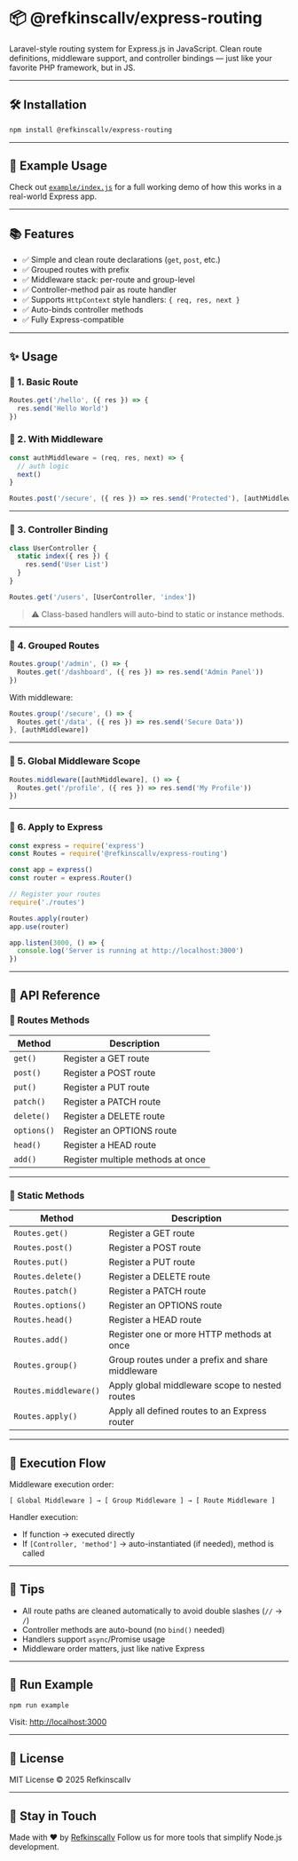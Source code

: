 # 📦 @refkinscallv/express-routing

Laravel-style routing system for Express.js in JavaScript. Clean route definitions, middleware support, and controller bindings — just like your favorite PHP framework, but in JS.

---

## 🛠 Installation

```bash
npm install @refkinscallv/express-routing
````

---

## 🧪 Example Usage

Check out [`example/index.js`](./example/index.js) for a full working demo of how this works in a real-world Express app.

---

## 📚 Features

* ✅ Simple and clean route declarations (`get`, `post`, etc.)
* ✅ Grouped routes with prefix
* ✅ Middleware stack: per-route and group-level
* ✅ Controller-method pair as route handler
* ✅ Supports `HttpContext` style handlers: `{ req, res, next }`
* ✅ Auto-binds controller methods
* ✅ Fully Express-compatible

---

## ✨ Usage

### 🔹 1. Basic Route

```js
Routes.get('/hello', ({ res }) => {
  res.send('Hello World')
})
```

### 🔹 2. With Middleware

```js
const authMiddleware = (req, res, next) => {
  // auth logic
  next()
}

Routes.post('/secure', ({ res }) => res.send('Protected'), [authMiddleware])
```

---

### 🔹 3. Controller Binding

```js
class UserController {
  static index({ res }) {
    res.send('User List')
  }
}

Routes.get('/users', [UserController, 'index'])
```

> ⚠️ Class-based handlers will auto-bind to static or instance methods.

---

### 🔹 4. Grouped Routes

```js
Routes.group('/admin', () => {
  Routes.get('/dashboard', ({ res }) => res.send('Admin Panel'))
})
```

With middleware:

```js
Routes.group('/secure', () => {
  Routes.get('/data', ({ res }) => res.send('Secure Data'))
}, [authMiddleware])
```

---

### 🔹 5. Global Middleware Scope

```js
Routes.middleware([authMiddleware], () => {
  Routes.get('/profile', ({ res }) => res.send('My Profile'))
})
```

---

### 🔹 6. Apply to Express

```js
const express = require('express')
const Routes = require('@refkinscallv/express-routing')

const app = express()
const router = express.Router()

// Register your routes
require('./routes')

Routes.apply(router)
app.use(router)

app.listen(3000, () => {
  console.log('Server is running at http://localhost:3000')
})
```

---

## 📖 API Reference

### 📌 Routes Methods

| Method      | Description                       |
| ----------- | --------------------------------- |
| `get()`     | Register a GET route              |
| `post()`    | Register a POST route             |
| `put()`     | Register a PUT route              |
| `patch()`   | Register a PATCH route            |
| `delete()`  | Register a DELETE route           |
| `options()` | Register an OPTIONS route         |
| `head()`    | Register a HEAD route             |
| `add()`     | Register multiple methods at once |

---

### 📌 Static Methods

| Method                | Description                                      |
| --------------------- | ------------------------------------------------ |
| `Routes.get()`        | Register a GET route                             |
| `Routes.post()`       | Register a POST route                            |
| `Routes.put()`        | Register a PUT route                             |
| `Routes.delete()`     | Register a DELETE route                          |
| `Routes.patch()`      | Register a PATCH route                           |
| `Routes.options()`    | Register an OPTIONS route                        |
| `Routes.head()`       | Register a HEAD route                            |
| `Routes.add()`        | Register one or more HTTP methods at once        |
| `Routes.group()`      | Group routes under a prefix and share middleware |
| `Routes.middleware()` | Apply global middleware scope to nested routes   |
| `Routes.apply()`      | Apply all defined routes to an Express router    |

---

## 📌 Execution Flow

Middleware execution order:

```
[ Global Middleware ] → [ Group Middleware ] → [ Route Middleware ]
```

Handler execution:

* If function → executed directly
* If `[Controller, 'method']` → auto-instantiated (if needed), method is called

---

## 🧠 Tips

* All route paths are cleaned automatically to avoid double slashes (`//` → `/`)
* Controller methods are auto-bound (no `bind()` needed)
* Handlers support `async`/Promise usage
* Middleware order matters, just like native Express

---

## 🧪 Run Example

```bash
npm run example
```

Visit: [http://localhost:3000](http://localhost:3000)

---

## 📝 License

MIT License © 2025 Refkinscallv

---

## 👋 Stay in Touch

Made with ❤️ by [Refkinscallv](mailto:refkinscallv@gmail.com)
Follow us for more tools that simplify Node.js development.